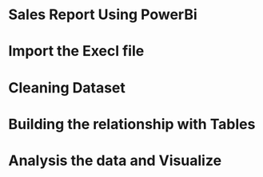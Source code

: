 # Sales Report Using PowerBi
# Import the Execl file 
# Cleaning Dataset
# Building the relationship with Tables
# Analysis the data and Visualize
